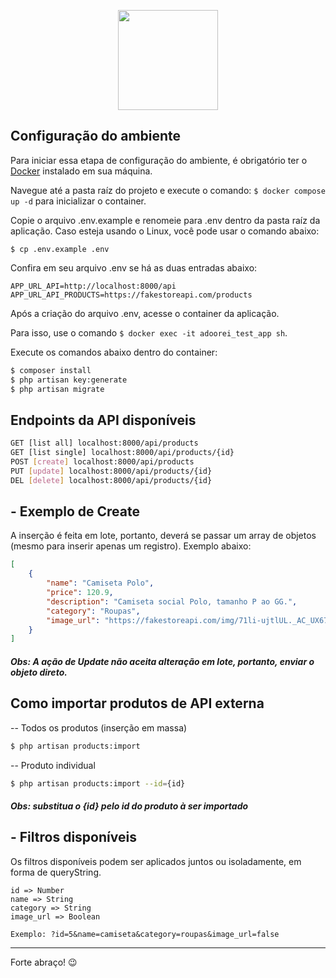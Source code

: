 <p align="center"><a href="hhttps://www.adoorei.com.br/" target="_blank"><img src="https://adoorei.s3.us-east-2.amazonaws.com/images/loje_teste_logoadoorei_1662476663.png" width="160"></a></p>

## Configuração do ambiente

Para iniciar essa etapa de configuração do ambiente, é obrigatório ter o [Docker](https://docs.docker.com/desktop/ "Docker") instalado em sua máquina.

Navegue até a pasta raíz do projeto e execute o comando: `$ docker compose up -d` para inicializar o container.

Copie o arquivo .env.example e renomeie para .env dentro da pasta raíz da aplicação. Caso esteja usando o Linux, você pode usar o comando abaixo:

`$ cp .env.example .env`

Confira em seu arquivo .env se há as duas entradas abaixo:

```dosini
APP_URL_API=http://localhost:8000/api
APP_URL_API_PRODUCTS=https://fakestoreapi.com/products
```

Após a criação do arquivo .env, acesse o container da aplicação.

Para isso, use o comando `$ docker exec -it adoorei_test_app sh`.

Execute os comandos abaixo dentro do container:

```bash
$ composer install
$ php artisan key:generate
$ php artisan migrate

```

## Endpoints da API disponíveis

```sh
GET [list all] localhost:8000/api/products
GET [list single] localhost:8000/api/products/{id}
POST [create] localhost:8000/api/products
PUT [update] localhost:8000/api/products/{id}
DEL [delete] localhost:8000/api/products/{id}
```

## - Exemplo de Create

A inserção é feita em lote, portanto, deverá se passar um array de objetos (mesmo para inserir apenas um registro). Exemplo abaixo:

```json
[
    {
        "name": "Camiseta Polo",
        "price": 120.9,
        "description": "Camiseta social Polo, tamanho P ao GG.",
        "category": "Roupas",
        "image_url": "https://fakestoreapi.com/img/71li-ujtlUL._AC_UX679_.jpg"
    }
]
```

##### Obs: A ação de Update não aceita alteração em lote, portanto, enviar o objeto direto.

## Como importar produtos de API externa

-- Todos os produtos (inserção em massa)

```bash
$ php artisan products:import
```

-- Produto individual

```bash
$ php artisan products:import --id={id}
```

##### Obs: substitua o {id} pelo id do produto à ser importado

## - Filtros disponíveis

Os filtros disponíveis podem ser aplicados juntos ou isoladamente, em forma de queryString.

```dosini
id => Number
name => String
category => String
image_url => Boolean
```

```
Exemplo: ?id=5&name=camiseta&category=roupas&image_url=false
```

---

Forte abraço! 😉

